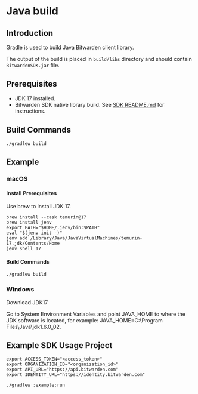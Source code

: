 # Java build

## Introduction

Gradle is used to build Java Bitwarden client library.

The output of the build is placed in `build/libs` directory and should contain `BitwardenSDK.jar` file.

## Prerequisites

- JDK 17 installed.
- Bitwarden SDK native library build. See [SDK README.md](../../README.md) for instructions.

## Build Commands

```shell
./gradlew build
```

## Example

### macOS

#### Install Prerequisites

Use brew to install JDK 17.

```shell
brew install --cask temurin@17
brew install jenv
export PATH="$HOME/.jenv/bin:$PATH"
eval "$(jenv init -)"
jenv add /Library/Java/JavaVirtualMachines/temurin-17.jdk/Contents/Home
jenv shell 17
```

#### Build Commands

```shell
./gradlew build
```

### Windows

Download JDK17

Go to System Environment Variables and point JAVA_HOME to where the JDK software is located, for example: JAVA_HOME=C:\Program Files\Java\jdk1.6.0_02.

## Example SDK Usage Project

```shell
export ACCESS_TOKEN="<access_token>"
export ORGANIZATION_ID="<organization_id>"
export API_URL="https://api.bitwarden.com"
export IDENTITY_URL="https://identity.bitwarden.com"

./gradlew :example:run
```
